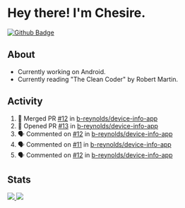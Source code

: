 # Hey there! I'm Chesire.

[![Github Badge](https://img.shields.io/badge/-Github-000?style=flat-square&logo=Github&logoColor=white&link=https://github.com/chesire)](https://github.com/chesire)

## About
<!-- Uses https://github.com/Chesire/natemoo-re -->
* Currently working on Android.
* Currently reading "The Clean Coder" by Robert Martin.
<!--
* Currently listening to: 
<a href="https://natemoo-re-iirbxe7wf.vercel.app/now-playing?open">
    <img src="https://natemoo-re-iirbxe7wf.vercel.app/now-playing" width="256" height="64" alt="Now Playing">
</a>  
-->

## Activity
<!-- Uses https://github.com/jamesgeorge007/github-activity-readme -->
<!--START_SECTION:activity-->
1. 🎉 Merged PR [#12](https://github.com/b-reynolds/device-info-app/pull/12) in [b-reynolds/device-info-app](https://github.com/b-reynolds/device-info-app)
2. 💪 Opened PR [#13](https://github.com/b-reynolds/device-info-app/pull/13) in [b-reynolds/device-info-app](https://github.com/b-reynolds/device-info-app)
3. 🗣 Commented on [#12](https://github.com/b-reynolds/device-info-app/issues/12) in [b-reynolds/device-info-app](https://github.com/b-reynolds/device-info-app)
4. 🗣 Commented on [#11](https://github.com/b-reynolds/device-info-app/issues/11) in [b-reynolds/device-info-app](https://github.com/b-reynolds/device-info-app)
5. 🗣 Commented on [#12](https://github.com/b-reynolds/device-info-app/issues/12) in [b-reynolds/device-info-app](https://github.com/b-reynolds/device-info-app)
<!--END_SECTION:activity-->

## Stats
<a href="https://github-readme-stats.vercel.app/api/top-langs/?username=chesire&theme=tokyonight">
    <img src="https://github-readme-stats.vercel.app/api/top-langs/?username=chesire&layout=compact&theme=tokyonight" >
</a>
<a href="https://github-readme-stats.vercel.app/api?username=chesire&show_icons=true&theme=tokyonight">
    <img src="https://github-readme-stats.vercel.app/api?username=chesire&show_icons=true&theme=tokyonight" >
</a>  

